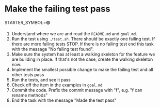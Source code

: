 # Make the failing test pass

STARTER_SYMBOL=🟢

1. Understand where we are and read the `README.md` and `goal.md`.
2. Run the test using `./test.sh`. There should be exactly one failing test. If there are more failing tests STOP. If there is no failing test end this task with the message "No failing test found".
3. Make sure the system has at least a walking skeleton for the feature we are building in place. If that's not the case, create the walking skeleton now.
4. Implement the smallest possible change to make the failing test and all other tests pass
5. Run the tests, and see it pass
6. Check off the item in the examples in `goal.md`
7. Commit the code. Prefix the commit message with "f", e.g. "f can rename methods"
8. End the task with the message "Made the test pass"
